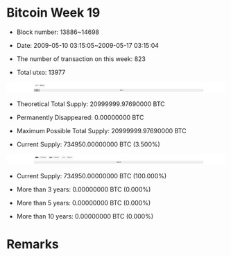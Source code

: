 # Bitcoin Week 19

- Block number: 13886~14698

- Date: 2009-05-10 03:15:05~2009-05-17 03:15:04

- The number of transaction on this week: 823

- Total utxo: 13977

![](../images/mined_week19.png)

- Theoretical Total Supply: 20999999.97690000 BTC

- Permanently Disappeared: 0.00000000 BTC

- Maximum Possible Total Supply: 20999999.97690000 BTC

- Current Supply: 734950.00000000 BTC (3.500%)

![](../images/year_week19.png)


- Current Supply: 734950.00000000 BTC (100.000%)

- More than 3 years: 0.00000000 BTC (0.000%)

- More than 5 years: 0.00000000 BTC (0.000%)

- More than 10 years: 0.00000000 BTC (0.000%)

# Remarks

